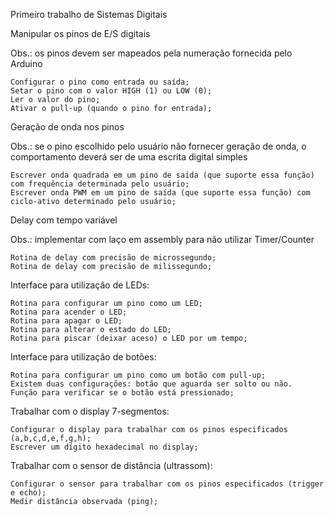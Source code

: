 Primeiro trabalho de Sistemas Digitais


Manipular os pinos de E/S digitais

Obs.: os pinos devem ser mapeados pela numeração fornecida pelo Arduino

    Configurar o pino como entrada ou saída;
    Setar o pino com o valor HIGH (1) ou LOW (0);
    Ler o valor do pino;
    Ativar o pull-up (quando o pino for entrada);

Geração de onda nos pinos

Obs.: se o pino escolhido pelo usuário não fornecer geração de onda, o comportamento deverá ser de uma escrita digital simples

    Escrever onda quadrada em um pino de saída (que suporte essa função) com frequência determinada pelo usuário;
    Escrever onda PWM em um pino de saída (que suporte essa função) com ciclo-ativo determinado pelo usuário;

Delay com tempo variável

Obs.: implementar com laço em assembly para não utilizar Timer/Counter

    Rotina de delay com precisão de microssegundo;
    Rotina de delay com precisão de milissegundo;

Interface para utilização de LEDs:

    Rotina para configurar um pino como um LED;
    Rotina para acender o LED;
    Rotina para apagar o LED;
    Rotina para alterar o estado do LED;
    Rotina para piscar (deixar aceso) o LED por um tempo;

Interface para utilização de botões:

    Rotina para configurar um pino como um botão com pull-up;
    Existem duas configurações: botão que aguarda ser solto ou não.
    Função para verificar se o botão está pressionado;

Trabalhar com o display 7-segmentos:

    Configurar o display para trabalhar com os pinos especificados (a,b,c,d,e,f,g,h);
    Escrever um dígito hexadecimal no display;

Trabalhar com o sensor de distância (ultrassom):

    Configurar o sensor para trabalhar com os pinos especificados (trigger e echo);
    Medir distância observada (ping);
